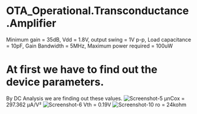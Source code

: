 # OTA_Operational.Transconductance.Amplifier

Minimum gain = 35dB, Vdd = 1.8V, output swing = 1V p-p, Load capacitance = 10pF, Gain Bandwidth = 5MHz, Maximum power required = 100uW


# At first we have to find out the device parameters.
By DC Analysis we are finding out these values.
![Screenshot-5](https://github.com/user-attachments/assets/4ac88d3b-cd66-40f5-bd22-d436f10e01d5)
μnCox = 297.362 μA/V²
![Screenshot-6](https://github.com/user-attachments/assets/fdf30312-c01c-48d6-9b10-6c8e30406f07)
Vth = 0.19V
![Screenshot-10](https://github.com/user-attachments/assets/799ad688-e9e5-4317-ba04-e044fb56e24d)
ro = 24kohm
